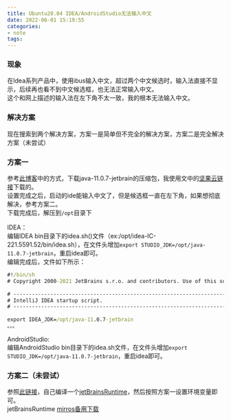 ```yaml
---
title: Ubuntu20.04 IDEA/AndroidStudio无法输入中文
date: 2022-06-01 15:19:55 
categories: 
- note
tags: 
---
```

### 现象  
在Idea系列产品中，使用ibus输入中文，超过两个中文候选时，输入法直接不显示，后续再也看不到中文候选框，也无法正常输入中文。  
这个和网上描述的输入法在左下角不太一致，我的根本无法输入中文。  
  
### 解决方案  
现在搜索到两个解决方案，方案一是简单但不完全的解决方案，方案二是完全解决方案（未尝试）  
  
### 方案一  
参考[此博客](https://blog.csdn.net/w710537643/article/details/114386827)中的方式，下载java-11.0.7-jetbrain的压缩包，我使用文中的[坚果云链接](https://www.jianguoyun.com/p/DQDdJs4QtIDzBxj6y9oD)下载的。  
设置完成之后，启动的ide能输入中文了，但是候选框一直在左下角，如果想彻底解决，参考方案二。  
下载完成后，解压到`/opt`目录下  
  
IDEA：  
编辑IDEA bin目录下的idea.sh()文件（ex:/opt/idea-IC-221.5591.52/bin/idea.sh），在文件头增加`export STUDIO_JDK=/opt/java-11.0.7-jetbrain`，重启idea即可。  
编辑完成后，文件如下所示：  
```cmd  
#!/bin/sh  
# Copyright 2000-2021 JetBrains s.r.o. and contributors. Use of this source code is governed by the Apache 2.0 license that can be found in the LICENSE file.  
  
# ---------------------------------------------------------------------  
# IntelliJ IDEA startup script.  
# ---------------------------------------------------------------------  
  
export IDEA_JDK=/opt/java-11.0.7-jetbrain  
。。。  
```  
  
AndroidStudio:  
编辑AndroidStudio bin目录下的idea.sh文件，在文件头增加`export STUDIO_JDK=/opt/java-11.0.7-jetbrain`，重启idea即可。  
  
### 方案二（未尝试）  
参照[此链接](https://blog.csdn.net/dream_follower/article/details/119537826)，自己编译一个[jetBrainsRuntime](https://github.com/JetBrains/JetBrainsRuntime)，然后按照方案一设置环境变量即可。  
jetBrainsRuntime [mirros备用下载](https://gitee.com/mirrors/JetBrainsRuntime)